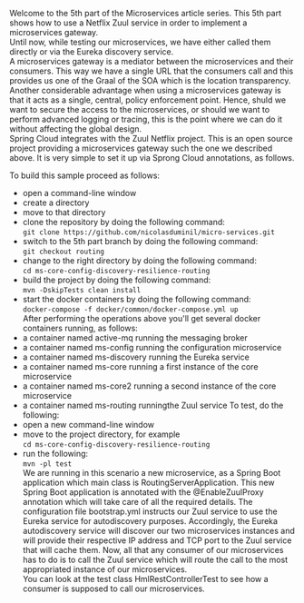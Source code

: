 Welcome to the 5th part of the Microservices article series. This 5th part shows how to use a 
Netflix Zuul service in order to implement a microservices gateway.  
Until now, while testing our microservices, we have either called them directly or via  the Eureka discovery service.  
A microservices gateway is a mediator between the microservices and their consumers. This way we have a single URL that the consumers call and this provides us one of the Graal of the SOA which is the location transparency.  
Another considerable advantage when using a microservices gateway is that it acts as a single, central, policy enforcement point. Hence, shuld we want to secure the access to the microservices, or should we want to perform advanced logging or tracing, this is the point where we can do it without affecting the global design.  
Spring Cloud integrates with the Zuul Netflix project. This is an open source project providing a microservices gateway such the one we described above. It is very simple to set it up via Sprong Cloud annotations, as follows.

To build this sample proceed as follows:
  - open a command-line window
  - create a directory
  - move to that directory
  - clone the repository by doing the following command:  
      ```git clone https://github.com/nicolasduminil/micro-services.git```
  - switch to the 5th part branch by doing the following command:  
      ``` git checkout routing ```
  - change to the right directory by doing the following command:  
      ```cd ms-core-config-discovery-resilience-routing ```
  - build the project by doing the following command:  
      ```mvn -DskipTests clean install```
  - start the docker containers by doing the following command:  
      ```docker-compose -f docker/common/docker-compose.yml up```  
After performing the operations above you'll get several docker containers running, as follows:
  - a container named active-mq running the messaging broker
  - a container named ms-config running the configuration microservice
  - a container named ms-discovery running the Eureka service
  - a container named ms-core running a first instance of the core microservice
  - a container named ms-core2 running a second instance of the core microservice
  - a container named ms-routing runningthe Zuul service
To test, do the following:
  - open a new command-line window
  - move to the project directory, for example  
  ```cd ms-core-config-discovery-resilience-routing```
  - run the following:  
    ```mvn -pl test ```  
We are running in this scenario a new microservice, as a Spring Boot application which main class is RoutingServerApplication.
This new Spring Boot application is annotated with the @EnableZuulProxy annotation which will take care of all the required details.
The configuration file bootstrap.yml instructs our Zuul service to use the Eureka service for autodiscovery purposes. 
Accordingly, the Eureka autodiscovery service will discover our two microservices instances
and will provide their respective IP address and TCP port to the Zuul service that will cache them.
Now, all that any consumer of our microservices has to do is to call the Zuul service which will route the call to the most appropriated instance of our microservices.  
You can look at the test class HmlRestControllerTest to see how a consumer is supposed to call our microservices.

